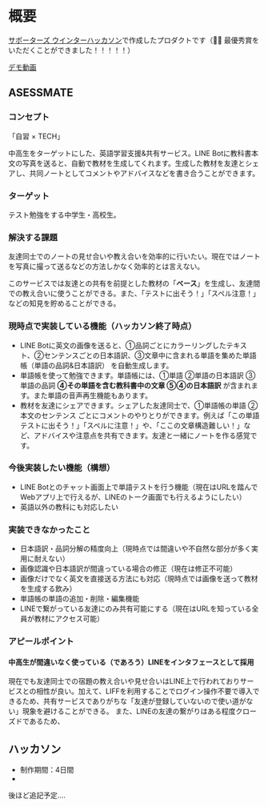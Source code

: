
# 概要
[サポーターズ ウインターハッカソン](https://talent.supporterz.jp/events/844bffbc-c15f-4b1f-b787-b124557d1d0a/)で作成したプロダクトです（🎉🎉 最優秀賞をいただくことができました！！！！！）

[デモ動画](https://drive.google.com/file/d/1KANVvRaWY6mwukMgYriUne6UHl5JoA9s/view?usp=sharing)

## ASESSMATE
### コンセプト
「自習 × TECH」

中高生をターゲットにした、英語学習支援&共有サービス。LINE Botに教科書本文の写真を送ると、自動で教材を生成してくれます。生成した教材を友達とシェアし、共同ノートとしてコメントやアドバイスなどを書き合うことができます。

### ターゲット
テスト勉強をする中学生・高校生。

### 解決する課題
友達同士でのノートの見せ合いや教え合いを効率的に行いたい。現在ではノートを写真に撮って送るなどの方法しかなく効率的とは言えない。

このサービスでは友達との共有を前提とした教材の「**ベース**」を生成し、友達間での教え合いに使うことができる。また、「テストに出そう！」「スペル注意！」などの知見を貯めることができる。

### 現時点で実装している機能（ハッカソン終了時点）
- LINE Botに英文の画像を送ると、①品詞ごとにカラーリングしたテキスト、②センテンスごとの日本語訳、③文章中に含まれる単語を集めた単語帳（単語の品詞&日本語訳） を自動生成します。
- 単語帳を使って勉強できます。単語帳には、①単語 ②単語の日本語訳 ③単語の品詞 **④その単語を含む教科書中の文章 ⑤④の日本語訳** が含まれます。また単語の音声再生機能もあります。
- 教材を友達にシェアできます。シェアした友達同士で、①単語帳の単語 ②本文のセンテンス ごとにコメントのやりとりができます。例えば「この単語テストに出そう！」「スペルに注意！」や、「ここの文章構造難しい！」など、アドバイスや注意点を共有できます。友達と一緒にノートを作る感覚です。

### 今後実装したい機能（構想）
- LINE Botとのチャット画面上で単語テストを行う機能（現在はURLを踏んでWebアプリ上で行えるが、LINEのトーク画面でも行えるようにしたい）
- 英語以外の教科にも対応したい

### 実装できなかったこと
- 日本語訳・品詞分解の精度向上（現時点では間違いや不自然な部分が多く実用に耐えない）
- 画像認識や日本語訳が間違っている場合の修正（現在は修正不可能）
- 画像だけでなく英文を直接送る方法にも対応（現時点では画像を送って教材を生成する飲み）
- 単語帳の単語の追加・削除・編集機能
- LINEで繋がっている友達にのみ共有可能にする（現在はURLを知っている全員が教材にアクセス可能）

### アピールポイント

#### 中高生が間違いなく使っている（であろう）LINEをインタフェースとして採用
現在でも友達同士での宿題の教え合いや見せ合いはLINE上で行われておりサービスとの相性が良い。加えて、LIFFを利用することでログイン操作不要で導入できるため、共有サービスでありがちな「友達が登録していないので使い道がない」現象を避けることができる。
また、LINEの友達の繋がりはある程度クローズドであるため、

## ハッカソン
- 制作期間：4日間
- 

後ほど追記予定....

